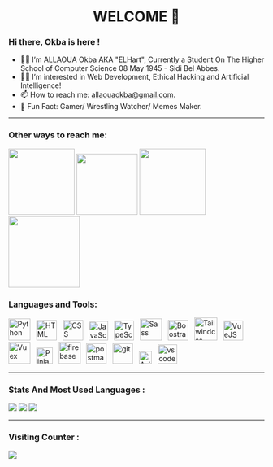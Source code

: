 <h1 align="center">WELCOME 👋</h1>

### Hi there, Okba is here !
- 🙋‍♂️ I’m ALLAOUA Okba AKA "ELHart", Currently a Student On The Higher School of Computer Science 08 May 1945 - Sidi Bel Abbes.
- 🕵️‍♂ I’m interested in Web Development, Ethical Hacking and Artificial Intelligence!  
- 📫 How to reach me: allaouaokba@gmail.com.
- 🤪 Fun Fact: Gamer/ Wrestling Watcher/ Memes Maker.
---
### Other ways to reach me:
[<img width="130px" src="https://img.shields.io/badge/Facebook-1877F2?style=for-the-badge&logo=facebook&logoColor=white" />][facebook]
[<img width="120px" src="https://img.shields.io/badge/Twitter-1DA1F2?style=for-the-badge&logo=twitter&logoColor=white" />][twitter]
[<img width="130px" src="https://img.shields.io/badge/LinkedIn-0077B5?style=for-the-badge&logo=linkedin&logoColor=white" />][linkedin]
[<img width="140px" src="https://img.shields.io/badge/Instagram-E4405F?style=for-the-badge&logo=instagram&logoColor=white" />][instagram]
### Languages and Tools:
[<img title="Python" alt="Python" width="43px" src="https://cdn.jsdelivr.net/gh/devicons/devicon/icons/python/python-original.svg"/>][python] &nbsp;
[<img title="HTML 5" alt="HTML" width="40px" src="https://cdn.jsdelivr.net/gh/devicons/devicon/icons/html5/html5-original.svg"/>][HTML] &nbsp;
[<img title="CSS 3" alt="CSS" width="40px" src="https://cdn.jsdelivr.net/gh/devicons/devicon/icons/css3/css3-original.svg"/>][CSS] &nbsp;
[<img title="JavaScript" alt="JavaScript" width="38px" src="https://cdn.jsdelivr.net/gh/devicons/devicon/icons/javascript/javascript-original.svg"/>][javascript] &nbsp;
[<img title="TypeScript" alt="TypeScript" width="39px" src="https://cdn.jsdelivr.net/gh/devicons/devicon/icons/typescript/typescript-original.svg"/>][typescript] &nbsp;
[<img title="Sass" alt="Sass" width="43px" src="https://cdn.jsdelivr.net/gh/devicons/devicon/icons/sass/sass-original.svg"/>][Sass] &nbsp;
[<img title="Bootstrap 5" alt="Boostrap5" width="40px" src="https://cdn.jsdelivr.net/gh/devicons/devicon/icons/bootstrap/bootstrap-original.svg"/>][boostrap5] &nbsp;
[<img title="Tailwindcss 3" alt="Tailwindcss" width="45px" src="https://cdn.jsdelivr.net/gh/devicons/devicon/icons/tailwindcss/tailwindcss-plain.svg"/>][tailwindcss] &nbsp;
[<img title="VueJS" alt="VueJS" width="39px" src="https://cdn.jsdelivr.net/gh/devicons/devicon/icons/vuejs/vuejs-original.svg"/>][VueJS] &nbsp;
[<img title="Vuex" alt="Vuex" width="43px" src="https://user-images.githubusercontent.com/7110136/29002857-9e802f08-7ab4-11e7-9c31-604b5d0d0c19.png"/>][vuex] &nbsp;
[<img title="Pinia" alt="Pinia" width="32px" src="https://pinia.vuejs.org/logo.svg"/>][pinia] &nbsp;
[<img title="Firebase 9" alt="firebase" width="43px" src="https://cdn.jsdelivr.net/gh/devicons/devicon/icons/firebase/firebase-plain.svg"/>][firebase] &nbsp;
[<img title="Postman" alt="postman" width="40px" src="https://res.cloudinary.com/postman/image/upload/t_team_logo/v1629869194/team/2893aede23f01bfcbd2319326bc96a6ed0524eba759745ed6d73405a3a8b67a8"/>][postman] &nbsp;
[<img title="Git" alt="git" width="40px" src="https://cdn.jsdelivr.net/gh/devicons/devicon/icons/git/git-original.svg"/>][git] &nbsp;
[<img title="Axios" alt="Axios" width="25px" src="https://user-images.githubusercontent.com/43313420/105893220-1bae8780-6013-11eb-87be-eeac845ecc6f.png"/>][axios] &nbsp;
[<img title="Visual Studio Code" alt="vscode" width="38px" src="https://cdn.jsdelivr.net/gh/devicons/devicon/icons/vscode/vscode-original.svg"/>][vscode]

<hr>



### Stats And Most Used Languages : 
<img src="https://github-readme-stats.vercel.app/api/?username=ELHart05&theme=tokyonight&showicons=true"/>
<img src="https://github-readme-streak-stats.herokuapp.com?user=ELHart05&theme=dark"/>
<img src="https://github-readme-stats.vercel.app/api/top-langs/?username=ELHart05&layout=compact&theme=tokyonight"/>


---

### Visiting Counter :
![](https://komarev.com/ghpvc/?username=ELHart05&color=8000fa)


[TopLangs]: https://devicon.dev/
[twitter]: https://twitter.com/okbaalla
[facebook]: https://www.facebook.com/okba.hart
[instagram]: https://instagram.com/this.okba
[linkedin]: https://twitter.com/allaokba
[HTML]: https://www.w3schools.com/html/
[CSS]: https://www.w3schools.com/css
[javascript]: https://www.w3schools.com/js
[typescript]: https://www.typescriptlang.org/
[typescript]: https://www.typescriptlang.org/
[pascal]: https://www.freepascal.org/
[Sass]: https://sass-lang.com/
[boostrap5]: https://getbootstrap.com/
[tailwindcss]: https://tailwindcss.com/
[VueJS]: https://vuejs.org/
[Vuex]: https://vuex.vuejs.org/
[pinia]: https://pinia.vuejs.org/
[Python]: https://www.python.org/
[Vuetify]: https://vuetifyjs.com/
[firebase]: https://firebase.google.com/
[postman]: https://www.postman.com/
[git]: https://git-scm.com/
[axios]: https://axios-http.com/
[vscode]: https://code.visualstudio.com/
